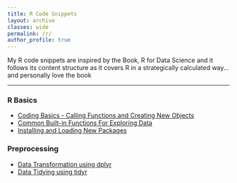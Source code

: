 ```yaml
---
title: R Code Snippets
layout: archive
classes: wide
permalink: /r/
author_profile: true
---
```

My R code snippets are inspired by the Book, R for Data Science and it follows its content structure as it covers R in a strategically calculated way... and personally love the book 
<hr>

### R Basics
-  [Coding Basics - Calling Functions and Creating New Objects](/code/Coding-Basics)
-  [Common Built-in Functions For Exploring Data](/code/Exploring-Data)
-  [Installing and Loading New Packages](/code/Packages)

### Preprocessing
- [Data Transformation using dplyr](/code/Data-Transformation)
-  [Data Tidying using tidyr](/code/Data-Tidying)
